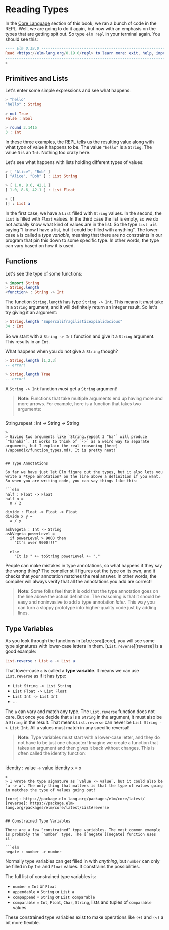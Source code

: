 # Reading Types

In the [Core Language](../core_language.md) section of this book, we ran a bunch of code in the REPL. Well, we are going to do it again, but now with an emphasis on the types that are getting spit out. So type `elm repl` in your terminal again. You should see this:

```elm
---- Elm 0.19.0 ----------------------------------------------------------------
Read <https://elm-lang.org/0.19.0/repl> to learn more: exit, help, imports, etc.
--------------------------------------------------------------------------------
>
```


## Primitives and Lists

Let's enter some simple expressions and see what happens:

```elm
> "hello"
"hello" : String

> not True
False : Bool

> round 3.1415
3 : Int
```

In these three examples, the REPL tells us the resulting value along with what *type* of value it happens to be. The value `"hello"` is a `String`. The value `3` is an `Int`. Nothing too crazy here.

Let's see what happens with lists holding different types of values:

```elm
> [ "Alice", "Bob" ]
[ "Alice", "Bob" ] : List String

> [ 1.0, 8.6, 42.1 ]
[ 1.0, 8.6, 42.1 ] : List Float

> []
[] : List a
```

In the first case, we have a `List` filled with `String` values. In the second, the `List` is filled with `Float` values. In the third case the list is empty, so we do not actually know what kind of values are in the list. So the type `List a` is saying "I know I have a list, but it could be filled with anything". The lower-case `a` is called a *type variable*, meaning that there are no constraints in our program that pin this down to some specific type. In other words, the type can vary based on how it is used.


## Functions

Let's see the type of some functions:

```elm
> import String
> String.length
<function> : String -> Int
```

The function `String.length` has type `String -> Int`. This means it *must* take in a `String` argument, and it will definitely return an integer result. So let's try giving it an argument:

```elm
> String.length "Supercalifragilisticexpialidocious"
34 : Int
```

So we start with a `String -> Int` function and give it a `String` argument. This results in an `Int`.

What happens when you do not give a `String` though?

```elm
> String.length [1,2,3]
-- error!

> String.length True
-- error!
```

A `String -> Int` function *must* get a `String` argument!

> **Note:** Functions that take multiple arguments end up having more and more arrows. For example, here is a function that takes two arguments:
>
>```elm
String.repeat : Int -> String -> String
```
>
> Giving two arguments like `String.repeat 3 "ha"` will produce `"hahaha"`. It works to think of `->` as a weird way to separate arguments, but I explain the real reasoning [here](/appendix/function_types.md). It is pretty neat!


## Type Annotations

So far we have just let Elm figure out the types, but it also lets you write a *type annotation* on the line above a definition if you want. So when you are writing code, you can say things like this:

```elm
half : Float -> Float
half n =
  n / 2

divide : Float -> Float -> Float
divide x y =
  x / y

askVegeta : Int -> String
askVegeta powerLevel =
  if powerLevel > 9000 then
    "It's over 9000!!!"

  else
    "It is " ++ toString powerLevel ++ "."
```

People can make mistakes in type annotations, so what happens if they say the wrong thing? The compiler still figures out the type on its own, and it checks that your annotation matches the real answer. In other words, the compiler will always verify that all the annotations you add are correct!

> **Note:** Some folks feel that it is odd that the type annotation goes on the line above the actual definition. The reasoning is that it should be easy and noninvasive to add a type annotation *later*. This way you can turn a sloppy prototype into higher-quality code just by adding lines.


## Type Variables

As you look through the functions in [`elm/core`][core], you will see some type signatures with lower-case letters in them. [`List.reverse`][reverse] is a good example:

```elm
List.reverse : List a -> List a
```

That lower-case `a` is called a **type variable**. It means we can use `List.reverse` as if it has type:

- `List String -> List String`
- `List Float -> List Float`
- `List Int -> List Int`
- ...

The `a` can vary and match any type. The `List.reverse` function does not care. But once you decide that `a` is a `String` in the argument, it must also be a `String` in the result. That means `List.reverse` can never be `List String -> List Int`. All `a` values must match in any specific reversal!

> **Note:** Type variables must start with a lower-case letter, and they do not have to be just one character! Imagine we create a function that takes an argument and then gives it back without changes. This is often called the identity function:
>
>```elm
identity : value -> value
identity x =
  x
```
>
> I wrote the type signature as `value -> value`, but it could also be `a -> a`. The only thing that matters is that the type of values going in matches the type of values going out!

[core]: https://package.elm-lang.org/packages/elm/core/latest/
[reverse]: https://package.elm-lang.org/packages/elm/core/latest/List#reverse


## Constrained Type Variables

There are a few “constrained” type variables. The most common example is probably the `number` type. The [`negate`][negate] function uses it:

```elm
negate : number -> number
```

Normally type variables can get filled in with _anything_, but `number` can only be filled in by `Int` and `Float` values. It constrains the possibilities.

The full list of constrained type variables is:

- `number` = `Int` or `Float`
- `appendable` = `String` or `List a`
- `compappend` = `String` or `List comparable`
- `comparable` = `Int`, `Float`, `Char`, `String`, lists and tuples of `comparable` values

These constrained type variables exist to make operations like `(+)` and `(<)` a bit more flexible.

[negate]: https://package.elm-lang.org/packages/elm/core/latest/Basics#negate